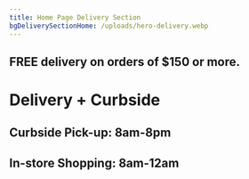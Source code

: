 ```yaml
---
title: Home Page Delivery Section
bgDeliverySectionHome: /uploads/hero-delivery.webp
---
```

## **FREE delivery on orders of $150 or more.**

# Delivery&nbsp;+&nbsp;Curbside

## Curbside Pick-up:  8am-8pm

## In-store Shopping: 8am-12am